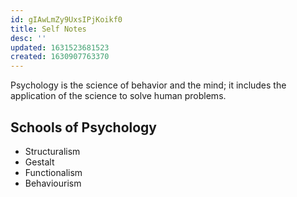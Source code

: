 ```yaml
---
id: gIAwLmZy9UxsIPjKoikf0
title: Self Notes
desc: ''
updated: 1631523681523
created: 1630907763370
---
```


Psychology is the science of behavior and the mind; it includes the application of the science to solve human problems.

## Schools of Psychology

- Structuralism
- Gestalt
- Functionalism
- Behaviourism


